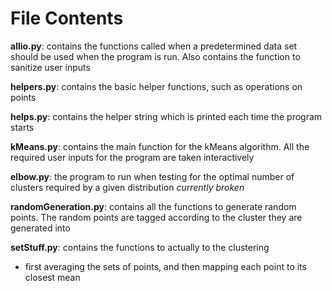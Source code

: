 # File Contents

**allio.py**: contains the functions called when a predetermined
data set should be used when the program is run. Also contains the 
function to sanitize user inputs

**helpers.py**: contains the basic helper functions, such as 
operations on points

**helps.py**: contains the helper string which is printed each time
the program starts

**kMeans.py**: contains the main function for the kMeans algorithm. 
All the required user inputs for the program are taken interactively

**elbow.py**: the program to run when testing for the optimal number
of clusters required by a given distribution *currently broken*

**randomGeneration.py**: contains all the functions to generate 
random points. The random points are tagged according to the cluster
they are generated into

**setStuff.py**: contains the functions to actually to the clustering
 - first averaging the sets of points, and then mapping each point to
its closest mean
